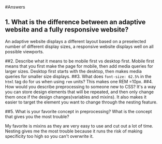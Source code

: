 #Answers

## 1. What is the difference between an adaptive website and a fully responsive website?

An adaptive website displays a different layout based on a preselected number of different display sizes, a responsive website displays well on all possible viewports.

##2. Describe what it means to be mobile first vs desktop first.
Mobile first means that you first make the page for mobile, then add media queries for larger sizes.  Desktop first starts with the desktop, then makes media queries for smaller size displays.
##3. What does `font-size: 62.5%` in the `html` tag do for us when using `rem` units? 
This makes one REM =10px.
##4. How would you describe preprocessing to someone new to CSS?
It's a way you can store design elements that will be repeated, and then only change them once if the design changes(variables and mixins).  It also makes it easier to target the element you want to change through the nesting feature.

##5. What is your favorite concept in preprocessing?  What is the concept that gives you the most trouble? 

My favorite is mixins as they are very easy to use and cut out a lot of time.  Nesting gives me the most trouble because it runs the risk of making specificity too high so you can't overwrite it.